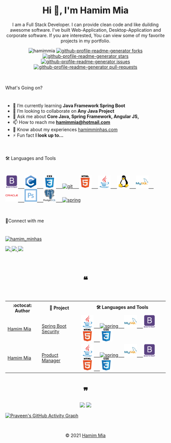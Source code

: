 <h1 align="center">Hi 👋, I'm Hamim Mia</h1>
<p align="center">I am a Full Stack Developer. I can provide clean code and like duilding awesome software. 
I've built Web-Application, Desktop-Application and corporate software. If you are interested, You can view some 
of my favorite projects in my portfolio.</p>


<p align="center"> <img src="https://komarev.com/ghpvc/?username=hamimmia&label=Profile%20views&color=0e75b6&style=flat" alt="hamimmia" /> 
<a href="https://github.com/hamimmia/github-profile-readme-generator/fork" target="blank">
<img src="https://img.shields.io/github/forks/hamimmia/github-profile-readme-generator?style=flat-square" alt="github-profile-readme-generator forks"/>
</a>
<a href="https://github.com/hamimmia/github-profile-readme-generator/stargazers" target="blank">
<img src="https://img.shields.io/github/stars/hamimmia/github-profile-readme-generator?style=flat-square" alt="github-profile-readme-generator stars"/>
</a>
<a href="https://github.com/hamimmia/github-profile-readme-generator/issues" target="blank">
<img src="https://img.shields.io/github/issues/hamimmia/github-profile-readme-generator?style=flat-square" alt="github-profile-readme-generator issues"/>
</a>
<a href="https://github.com/hamimmia/github-profile-readme-generator/pulls" target="blank">
<img src="https://img.shields.io/github/issues-pr/hamimmia/github-profile-readme-generator?style=flat-square" alt="github-profile-readme-generator pull-requests"/>
</a>
</p>

</br></br>
What's Going on?
<h1 align="left"></h1>

- 🌱 I’m currently learning **Java Framework Spring Boot**
- 👯 I’m looking to collaborate on **Any Java Project**
- 💬 Ask me about **Core Java, Spring Framework, Angular JS,**
- 📫 How to reach me **hamimmia@hotmail.com**
- 📄 Know about my experiences [hamimminhas.com](hamimminhas.com)
- ⚡ Fun fact **I look up to…**

</br></br>
🛠️ Languages and Tools
<h1 align="left"></h1>
<p align="left"> <a href="https://getbootstrap.com" target="_blank"> <img src="https://raw.githubusercontent.com/devicons/devicon/master/icons/bootstrap/bootstrap-plain-wordmark.svg" alt="bootstrap" width="40" height="40"/> &nbsp; &nbsp; </a> <a href="https://www.cprogramming.com/" target="_blank"> <img src="https://raw.githubusercontent.com/devicons/devicon/master/icons/c/c-original.svg" alt="c" width="40" height="40"/> &nbsp; &nbsp; </a> <a href="https://www.w3schools.com/css/" target="_blank"> <img src="https://raw.githubusercontent.com/devicons/devicon/master/icons/css3/css3-original-wordmark.svg" alt="css3" width="40" height="40"/> &nbsp; &nbsp; </a> <a href="https://git-scm.com/" target="_blank"> <img src="https://www.vectorlogo.zone/logos/git-scm/git-scm-icon.svg" alt="git" width="40" height="40"/> &nbsp; &nbsp; </a> <a href="https://www.w3.org/html/" target="_blank"> <img src="https://raw.githubusercontent.com/devicons/devicon/master/icons/html5/html5-original-wordmark.svg" alt="html5" width="40" height="40"/> &nbsp; &nbsp; </a> <a href="https://www.java.com" target="_blank"> <img src="https://raw.githubusercontent.com/devicons/devicon/master/icons/java/java-original.svg" alt="java" width="40" height="40"/> &nbsp; &nbsp; </a> <a href="https://www.linux.org/" target="_blank"> <img src="https://raw.githubusercontent.com/devicons/devicon/master/icons/linux/linux-original.svg" alt="linux" width="40" height="40"/> &nbsp; &nbsp; </a> <a href="https://www.mysql.com/" target="_blank"> <img src="https://raw.githubusercontent.com/devicons/devicon/master/icons/mysql/mysql-original-wordmark.svg" alt="mysql" width="40" height="40"/> &nbsp; &nbsp; </a> <a href="https://www.oracle.com/" target="_blank"> <img src="https://raw.githubusercontent.com/devicons/devicon/master/icons/oracle/oracle-original.svg" alt="oracle" width="40" height="40"/> &nbsp; &nbsp; </a> <a href="https://www.photoshop.com/en" target="_blank"> <img src="https://raw.githubusercontent.com/devicons/devicon/master/icons/photoshop/photoshop-line.svg" alt="photoshop" width="40" height="40"/> &nbsp; &nbsp; </a> <a href="https://www.postgresql.org" target="_blank"> <img src="https://raw.githubusercontent.com/devicons/devicon/master/icons/postgresql/postgresql-original-wordmark.svg" alt="postgresql" width="40" height="40"/> &nbsp; &nbsp; </a> <a href="https://spring.io/" target="_blank"> <img src="https://www.vectorlogo.zone/logos/springio/springio-icon.svg" alt="spring" width="40" height="40"/> </a> </p>

</br></br>
🤝Connect with me
<h1 align="left"></h1>
<p align="left"> <a href="https://twitter.com/hamim_minhas" target="blank"><img src="https://img.shields.io/twitter/follow/hamim_minhas?logo=twitter&style=for-the-badge" alt="hamim_minhas" /></a> </p>
<p>
  <a href="http://facebook.com/hamimminhas">
    <img src="https://img.shields.io/static/v1?label=facebook&message=hamimminhas&color=4267B2&style=for-the-badge&logo=facebook&logoColor=white" />
  </a>
  <a href="https://www.linkedin.com/in/hamimminhas/">
    <img src="https://img.shields.io/static/v1?label=LinkedIn&message=hamimminhas&color=0072b1&style=for-the-badge&logo=linkedin&logoColor=white" />
  </a>
  <a href="https://hamimminhas.com">
    <img src="https://img.shields.io/static/v1?label=Website&message=hamimminhas.com&color=306844&style=for-the-badge" />
  </a>
</p>
</br>
<h1 align="center">❝</h1>
</br>

<table align="center">
  <tr>
    <th>:octocat: Author</th>
     <th>📖 Project</th>
    <th>🛠️ Languages and Tools</th>
  </tr>
  <tr>
    <td><a target="_blank" href="https://github.com/HamimMia">Hamim Mia</a></td>
    <td><a target="_blank" href="https://github.com/HamimMia/Spring-Boot-Security">Spring Boot Security</a></td>
    <td><a href="https://www.java.com" target="_blank"> <img src="https://raw.githubusercontent.com/devicons/devicon/master/icons/java/java-original.svg" alt="java" width="40" height="40"/> &nbsp; &nbsp; <a href="https://spring.io/" target="_blank"> <img src="https://www.vectorlogo.zone/logos/springio/springio-icon.svg" alt="spring" width="35" height="35"/> &nbsp; &nbsp;<a href="https://www.mysql.com/" target="_blank"> <img src="https://raw.githubusercontent.com/devicons/devicon/master/icons/mysql/mysql-original-wordmark.svg" alt="mysql" width="40" height="40"/> &nbsp; &nbsp; <a href="https://getbootstrap.com" target="_blank"> <img src="https://raw.githubusercontent.com/devicons/devicon/master/icons/bootstrap/bootstrap-plain-wordmark.svg" alt="bootstrap" width="40" height="40"/></a> &nbsp; &nbsp; <a href="https://www.w3.org/html/" target="_blank"> <img src="https://raw.githubusercontent.com/devicons/devicon/master/icons/html5/html5-original-wordmark.svg" alt="html5" width="40" height="40"/> &nbsp; &nbsp; <a href="https://www.w3schools.com/css/" target="_blank"> <img src="https://raw.githubusercontent.com/devicons/devicon/master/icons/css3/css3-original-wordmark.svg" alt="css3" width="40" height="40"/></td>
  </tr>
 <tr>
    <td><a target="_blank" href="https://github.com/HamimMia">Hamim Mia</a></td>
    <td><a target="_blank" href="https://github.com/HamimMia/ProductManager">Product Manager</a></td>
    <td><a href="https://www.java.com" target="_blank"> <img src="https://raw.githubusercontent.com/devicons/devicon/master/icons/java/java-original.svg" alt="java" width="40" height="40"/> &nbsp; &nbsp; <a href="https://spring.io/" target="_blank"> <img src="https://www.vectorlogo.zone/logos/springio/springio-icon.svg" alt="spring" width="35" height="35"/> &nbsp; &nbsp;<a href="https://www.mysql.com/" target="_blank"> <img src="https://raw.githubusercontent.com/devicons/devicon/master/icons/mysql/mysql-original-wordmark.svg" alt="mysql" width="40" height="40"/> &nbsp; &nbsp; <a href="https://getbootstrap.com" target="_blank"> <img src="https://raw.githubusercontent.com/devicons/devicon/master/icons/bootstrap/bootstrap-plain-wordmark.svg" alt="bootstrap" width="40" height="40"/></a> &nbsp; &nbsp; <a href="https://www.w3.org/html/" target="_blank"> <img src="https://raw.githubusercontent.com/devicons/devicon/master/icons/html5/html5-original-wordmark.svg" alt="html5" width="40" height="40"/> &nbsp; &nbsp; <a href="https://www.w3schools.com/css/" target="_blank"> <img src="https://raw.githubusercontent.com/devicons/devicon/master/icons/css3/css3-original-wordmark.svg" alt="css3" width="40" height="40"/></td>
  </tr>
  
</table>
<h1 align="center">❞</h1>


<p align="center">
  <img width="48%" src="https://github-readme-stats.vercel.app/api?username=hamimmia&show_icons=true&theme=tokyonight" />
  <img width="48%" src="https://github-readme-streak-stats.herokuapp.com/?user=hamimmia&theme=tokyonight" />
</p>


[![Praveen's GitHub Activity Graph](https://activity-graph.herokuapp.com/graph?username=hamimmia&theme=xcode)](https://git.io/hamimmia) 

</br>
<p align="center">© 2021 <a href="https://github.com/HamimMia">Hamim Mia</a></p>

